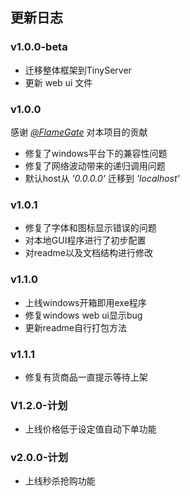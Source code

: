 ## 更新日志

### v1.0.0-beta
- 迁移整体框架到TinyServer
- 更新 web ui 文件

### v1.0.0
感谢 [*@FlameGate*](https://gitee.com/yanwen0614) 对本项目的贡献
- 修复了windows平台下的兼容性问题
- 修复了网络波动带来的递归调用问题
- 默认host从 *'0.0.0.0'* 迁移到 *'localhost'*

### v1.0.1
- 修复了字体和图标显示错误的问题
- 对本地GUI程序进行了初步配置
- 对readme以及文档结构进行修改

### v1.1.0
- 上线windows开箱即用exe程序
- 修复windows web ui显示bug
- 更新readme自行打包方法

### v1.1.1
- 修复有货商品一直提示等待上架

### V1.2.0-计划
- 上线价格低于设定值自动下单功能

### v2.0.0-计划
- 上线秒杀抢购功能
